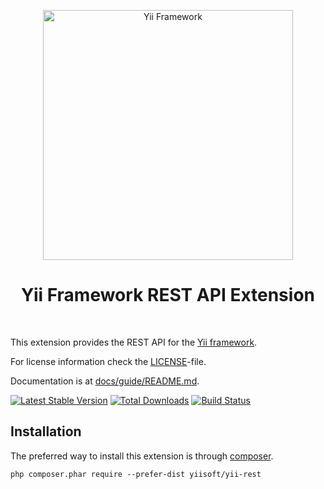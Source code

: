 <p align="center">
    <a href="http://www.yiiframework.com/" target="_blank">
        <img src="https://www.yiiframework.com/files/logo/yii.png" width="400" alt="Yii Framework" />
    </a>
    <h1 align="center">Yii Framework REST API Extension</h1>
    <br>
</p>

This extension provides the REST API for the [Yii framework](http://www.yiiframework.com).

For license information check the [LICENSE](LICENSE.md)-file.

Documentation is at [docs/guide/README.md](docs/guide/README.md).

[![Latest Stable Version](https://poser.pugx.org/yiisoft/yii-captcha/v/stable.png)](https://packagist.org/packages/yiisoft/yii-captcha)
[![Total Downloads](https://poser.pugx.org/yiisoft/yii-captcha/downloads.png)](https://packagist.org/packages/yiisoft/yii-captcha)
[![Build Status](https://travis-ci.org/yiisoft/yii-captcha.svg?branch=master)](https://travis-ci.org/yiisoft/yii-captcha)


Installation
------------

The preferred way to install this extension is through [composer](http://getcomposer.org/download/).

```
php composer.phar require --prefer-dist yiisoft/yii-rest
```
